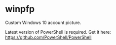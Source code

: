 # winpfp
Custom Windows 10 account picture.

Latest version of PowerShell is required.
Get it here: https://github.com/PowerShell/PowerShell
